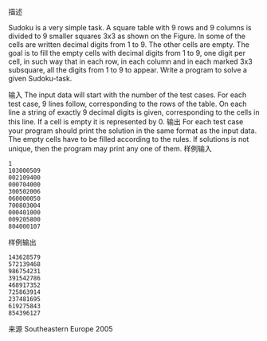 描述

Sudoku is a very simple task. A square table with 9 rows and 9 columns is divided to 9 smaller squares 3x3 as shown on the Figure. In some of the cells are written decimal digits from 1 to 9. The other cells are empty. The goal is to fill the empty cells with decimal digits from 1 to 9, one digit per cell, in such way that in each row, in each column and in each marked 3x3 subsquare, all the digits from 1 to 9 to appear. Write a program to solve a given Sudoku-task. 

输入
The input data will start with the number of the test cases. For each test case, 9 lines follow, corresponding to the rows of the table. On each line a string of exactly 9 decimal digits is given, corresponding to the cells in this line. If a cell is empty it is represented by 0.
输出
For each test case your program should print the solution in the same format as the input data. The empty cells have to be filled according to the rules. If solutions is not unique, then the program may print any one of them.
样例输入
```
1
103000509
002109400
000704000
300502006
060000050
700803004
000401000
009205800
804000107
```

样例输出
```
143628579
572139468
986754231
391542786
468917352
725863914
237481695
619275843
854396127
```
来源
Southeastern Europe 2005